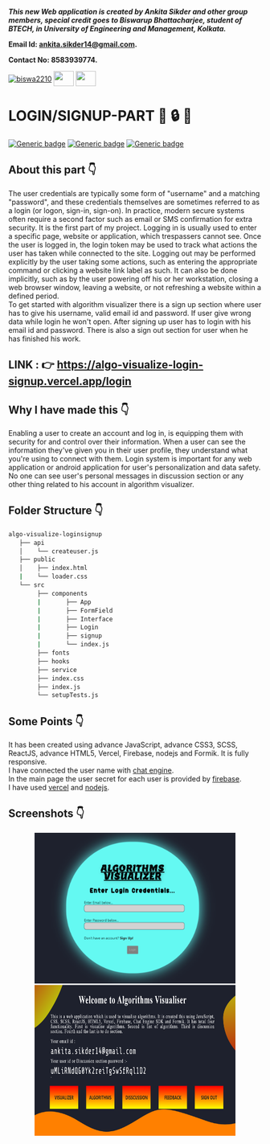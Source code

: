 ***This new Web application is created by Ankita Sikder and other group members, special credit goes to Biswarup Bhattacharjee, student of BTECH, in University of Engineering and Management, Kolkata.***

**Email Id: ankita.sikder14@gmail.com.** 

**Contact No: 8583939774.** 


<p align="left">
<a href="https://facebook.com/ankita.sikder.104" target="blank"><img align="center" src="https://cdn.jsdelivr.net/npm/simple-icons@3.0.1/icons/facebook.svg" alt="biswa2210" height="30" width="40" /></a>
<a href="https://instagram.com/ankita.sikder14" target="blank"><img align="center" src="https://cdn.jsdelivr.net/npm/simple-icons@3.0.1/icons/instagram.svg" alt="" height="30" width="40" /></a>
<a href="https://github.com/biswa2210/ankitasikder" target="blank"><img align="center" src="https://cdn.jsdelivr.net/npm/simple-icons@3.0.1/icons/github.svg" alt="" height="30" width="40" /></a>
</p>

# LOGIN/SIGNUP-PART :star_struck: :lock: :e-mail:

[![Generic badge](https://img.shields.io/badge/advance-html5-red)](https://shields.io/) [![Generic badge](https://img.shields.io/badge/advance-css3-green)](https://shields.io/) [![Generic badge](https://img.shields.io/badge/advance-javascript-yellow)](https://shields.io/) 

## About this part :point_down: 

<div align="justified">
   
The user credentials are typically some form of "username" and a matching "password", and these credentials themselves are sometimes referred to as a login (or logon, sign-in, sign-on). In practice, modern secure systems often require a second factor such as email or SMS confirmation for extra security.
It is the first part of my project. Logging in is usually used to enter a specific page, website or application, which trespassers cannot see. Once the user is logged in, the login token may be used to track what actions the user has taken while connected to the site. Logging out may be performed explicitly by the user taking some actions, such as entering the appropriate command or clicking a website link label as such. It can also be done implicitly, such as by the user powering off his or her workstation, closing a web browser window, leaving a website, or not refreshing a website within a defined period.<br>
To get started with algorithm visualizer there is a sign up section where user has to give his username, valid email id and password. If user give wrong data while login he won't open. After signing up user has to login with his email id and password. There is also a sign out section for user when he has finished his work.  
</div>
 
## LINK : :point_right: https://algo-visualize-login-signup.vercel.app/login

## Why I have made this :point_down:

<div align="justified">
   
Enabling a user to create an account and log in, is equipping them with security for and control over their information. When a user can see the information they've given you in their user profile, they understand what you're using to connect with them. Login system is important for any web application or android application for user's personalization and data safety. No one can see user's personal messages in discussion section or any other thing related to his account in algorithm visualizer.
</div>

## Folder Structure :point_down:

```bash
algo-visualize-loginsignup
   ├── api
   │    └── createuser.js
   ├── public
   │    ├── index.html
   |    └── loader.css
   └── src
        ├── components
        |       ├── App
        |       ├── FormField       
        |       ├── Interface
        |       ├── Login
        |       ├── signup
        |       └── index.js  
        ├── fonts
        ├── hooks
        ├── service
        ├── index.css
        ├── index.js
        └── setupTests.js
```
## Some Points :point_down:

It has been created using advance JavaScript, advance CSS3, SCSS, ReactJS, advance HTML5, Vercel, Firebase, nodejs and Formik. It is fully responsive.<br> I have connected the user name with [chat engine](https://www.chatengine.io/).<br> In the main page the user secret for each user is provided by [firebase](https://firebase.google.com/).<br> I have used [vercel](https://vercel.com) and [nodejs](https://nodejs.org/en/).<br>

## Screenshots :point_down: 

<div align="center">
 
<a href="s1.PNG"><img src="s1.PNG" width="400" height= "300"></a> <a href="s2.PNG"><img src="s2.PNG" width="400" height= "300"></a>

</div>

